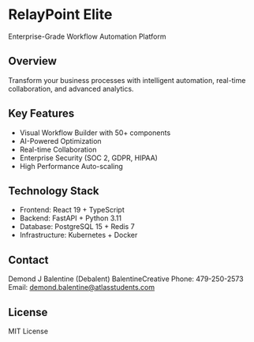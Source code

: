 ﻿# RelayPoint Elite

Enterprise-Grade Workflow Automation Platform

## Overview

Transform your business processes with intelligent automation, real-time collaboration, and advanced analytics.

## Key Features

- Visual Workflow Builder with 50+ components
- AI-Powered Optimization
- Real-time Collaboration
- Enterprise Security (SOC 2, GDPR, HIPAA)
- High Performance Auto-scaling

## Technology Stack

- Frontend: React 19 + TypeScript
- Backend: FastAPI + Python 3.11
- Database: PostgreSQL 15 + Redis 7
- Infrastructure: Kubernetes + Docker

## Contact

Demond J Balentine (Debalent)
BalentineCreative
Phone: 479-250-2573
Email: demond.balentine@atlasstudents.com

## License

MIT License
